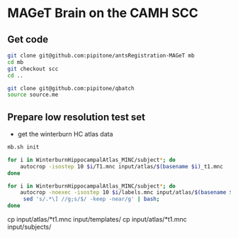 # MAGeT Brain on the CAMH SCC

## Get code

```sh
git clone git@github.com:pipitone/antsRegistration-MAGeT mb
cd mb
git checkout scc
cd ..

git clone git@github.com:pipitone/qbatch
source source.me
```

## Prepare low resolution test set

- get the winterburn HC atlas data

```sh
mb.sh init

for i in WinterburnHippocampalAtlas_MINC/subject*; do 
    autocrop -isostep 10 $i/T1.mnc input/atlas/$(basename $i)_t1.mnc
done

for i in WinterburnHippocampalAtlas_MINC/subject*; do 
    autocrop -noexec -isostep 10 $i/labels.mnc input/atlas/$(basename $i)_label_hc.mnc | \
     sed 's/.*\] //g;s/$/ -keep -near/g' | bash; 
done
```
cp input/atlas/*t1.mnc input/templates/
cp input/atlas/*t1.mnc input/subjects/
```


